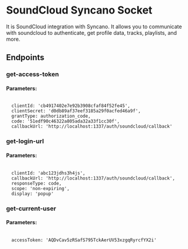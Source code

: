 # SoundCloud Syncano Socket

It is SoundCloud integration with Syncano. It allows you to communicate with soundcloud to authenticate, get profile data, tracks, playlists, and more.

## Endpoints

### get-access-token

#### Parameters:
```

  clientId: 'cb4917402e7e92b3908cfaf84f52fe45',
  clientSecret: 'd0db89af37eef3185a29f0acfed46a9f',
  grantType: authorization_code,
  code: '51edf90c46322a805ada32a33f1cc30f',
  callbackUrl: 'http://localhost:1337/auth/soundcloud/callback'
```


### get-login-url

#### Parameters:
```

  clientId: 'abc123jdhs3h4js',
  callbackUrl: 'http://localhost:1337/auth/soundcloud/callback',
  responseType: code,
  scope: 'non-expiring',
  display: 'popup'
```


### get-current-user

#### Parameters:
```

  accessToken: 'AQDvCav5zRSafS795TckAerUV53xzgqRyrcfYX2i'
```

